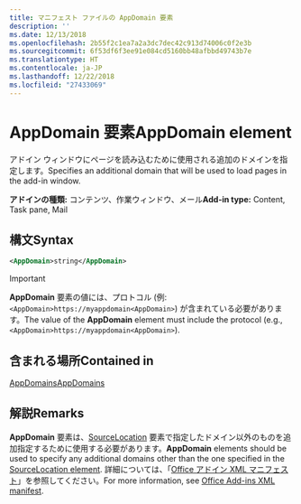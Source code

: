 ```yaml
---
title: マニフェスト ファイルの AppDomain 要素
description: ''
ms.date: 12/13/2018
ms.openlocfilehash: 2b55f2c1ea7a2a3dc7dec42c913d74006c0f2e3b
ms.sourcegitcommit: 6f53df6f3ee91e084cd5160bb48afbbd49743b7e
ms.translationtype: HT
ms.contentlocale: ja-JP
ms.lasthandoff: 12/22/2018
ms.locfileid: "27433069"
---
```

# <a name="appdomain-element"></a><span data-ttu-id="f0a6a-102">AppDomain 要素</span><span class="sxs-lookup"><span data-stu-id="f0a6a-102">AppDomain element</span></span>

<span data-ttu-id="f0a6a-103">アドイン ウィンドウにページを読み込むために使用される追加のドメインを指定します。</span><span class="sxs-lookup"><span data-stu-id="f0a6a-103">Specifies an additional domain that will be used to load pages in the add-in window.</span></span>

<span data-ttu-id="f0a6a-104">**アドインの種類:** コンテンツ、作業ウィンドウ、メール</span><span class="sxs-lookup"><span data-stu-id="f0a6a-104">**Add-in type:** Content, Task pane, Mail</span></span>

## <a name="syntax"></a><span data-ttu-id="f0a6a-105">構文</span><span class="sxs-lookup"><span data-stu-id="f0a6a-105">Syntax</span></span>

```XML
<AppDomain>string</AppDomain>
```

> [!IMPORTANT]
> <span data-ttu-id="f0a6a-106">**AppDomain** 要素の値には、プロトコル (例: `<AppDomain>https://myappdomain<AppDomain>`) が含まれている必要があります。</span><span class="sxs-lookup"><span data-stu-id="f0a6a-106">The value of the **AppDomain** element must include the protocol (e.g., `<AppDomain>https://myappdomain<AppDomain>`).</span></span>

## <a name="contained-in"></a><span data-ttu-id="f0a6a-107">含まれる場所</span><span class="sxs-lookup"><span data-stu-id="f0a6a-107">Contained in</span></span>

[<span data-ttu-id="f0a6a-108">AppDomains</span><span class="sxs-lookup"><span data-stu-id="f0a6a-108">AppDomains</span></span>](appdomains.md)

## <a name="remarks"></a><span data-ttu-id="f0a6a-109">解説</span><span class="sxs-lookup"><span data-stu-id="f0a6a-109">Remarks</span></span>

<span data-ttu-id="f0a6a-110">**AppDomain** 要素は、[SourceLocation](sourcelocation.md) 要素で指定したドメイン以外のものを追加指定するために使用する必要があります。</span><span class="sxs-lookup"><span data-stu-id="f0a6a-110">**AppDomain** elements should be used to specify any additional domains other than the one specified in the [SourceLocation element](sourcelocation.md).</span></span> <span data-ttu-id="f0a6a-111">詳細については、「[Office アドイン XML マニフェスト](/office/dev/add-ins/develop/add-in-manifests)」を参照してください。</span><span class="sxs-lookup"><span data-stu-id="f0a6a-111">For more information, see [Office Add-ins XML manifest](/office/dev/add-ins/develop/add-in-manifests).</span></span>
